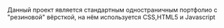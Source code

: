 Данный проект является стандартным одностраничным портфолио с "резиновой" вёрсткой, на нём используется CSS,HTML5 и Javascript